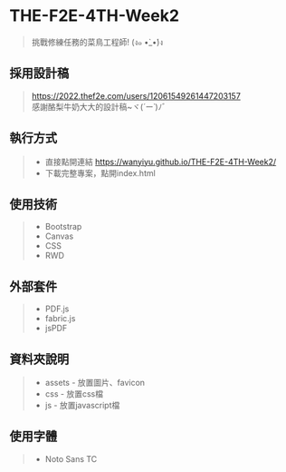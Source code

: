 # THE-F2E-4TH-Week2
> 挑戰修練任務的菜鳥工程師! (ง๑ •̀_•́)ง

## 採用設計稿
>https://2022.thef2e.com/users/12061549261447203157  
>感謝酪梨牛奶大大的設計稿~ヾ(*´ー`*)ﾉ゛

## 執行方式
>* 直接點開連結 https://wanyiyu.github.io/THE-F2E-4TH-Week2/
>* 下載完整專案，點開index.html

## 使用技術
>* Bootstrap  
>* Canvas
>* CSS
>* RWD

## 外部套件  
>* PDF.js
>* fabric.js
>* jsPDF

## 資料夾說明
>* assets - 放置圖片、favicon  
>* css - 放置css檔  
>* js - 放置javascript檔  

## 使用字體
>* Noto Sans TC
